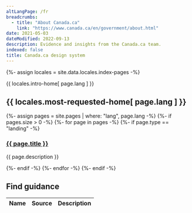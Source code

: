 ```yaml
---
altLangPage: /fr
breadcrumbs:
  - title: "About Canada.ca"
    link: "https://www.canada.ca/en/government/about.html"
date: 2021-05-03
dateModified: 2022-09-13
description: Evidence and insights from the Canada.ca team.
indexed: false
title: Canada.ca design system
---
```

{%- assign locales = site.data.locales.index-pages -%}
<p>{{ locales.intro-home[ page.lang ] }}</p>
<section class="gc-srvinfo">
  <h2 class="wb-inv">{{ locales.most-requested-home[ page.lang ] }}</h2>
  <div class="row wb-eqht gc-drmt">
{%- assign pages = site.pages | where: "lang", page.lang -%}
{%- if pages.size > 0 -%}
  {%- for page in pages -%}
    {%- if page.type == "landing" -%}
    <div class="col-lg-4 col-md-6">
      <section>
        <h3><a href="{{ page.url }}">{{ page.title }}</a></h3>
        <p>{{ page.description }}</p>
      </section>
    </div>
    {%- endif -%}
  {%- endfor -%}
{%- endif -%}
<!--
  <div class="wb-eqht row gc-drmt">
    <div class="col-lg-4 col-md-6">
      <section>
        <h3><a href="pattern-library.html">Template and design pattern library</a></h3>
        <p>User-tested templates, page layouts, design patterns, guidelines, and code samples</p>
      </section>
    </div>
    <div class="col-lg-4 col-md-6">
      <section>
        <h3><a href="https://www.canada.ca/en/treasury-board-secretariat/services/government-communications/canada-content-style-guide.html">Canada.ca Content Style guide</a></h3>
        <p>Writing principles and techniques to make content clear and accessible to all</p>
      </section>
    </div>
    <div class="col-lg-4 col-md-6">
      <section>
        <h3><a href="https://www.canada.ca/en/treasury-board-secretariat/services/government-communications/canada-content-information-architecture-specification.html">Canada.ca Content and Information Architecture Specification</a></h3>
        <p>Who has to use the Canada.ca design system, mandatory elements, how to organize content and design principles</p>
      </section>
    </div>
    <div class="col-lg-4 col-md-6">
      <section>
        <h3><a href="continuous-improvement.html">Continuous improvement of web content</a></h3>
        <p>Choosing what to improve, organizing and preparing your team, research and prototyping, designing content, monitoring and measuring success</p>
      </section>
    </div>
    <div class="col-lg-4 col-md-6">
      <section>
        <h3><a href="./blog/">Canada.ca blog</a></h3>
        <p>Evidence and insights on improving information and services on Canada.ca</p>
      </section>
    </div>
    <div class="col-lg-4 col-md-6">
      <section>
        <h3><a href="latest-changes.html">Latest changes to the Canada.ca design system</a></h3>
        <p>Latest changes to the design system, templates and patterns, style guide and other tools</p>
      </section>
    </div>
    <div class="col-lg-4 col-md-6">
      <section>
        <h3><a href="latest-changes.html">Latest changes to the Canada.ca design system</a></h3>
        <p>Latest changes to the design system, templates and patterns, style guide and other tools</p>
      </section>
    </div>-->
	</div>
	<h2>Find guidance</h2>
	<table class="wb-tables table table-striped " data-wb-tables="{ &quot;paging&quot;: true, &quot;info&quot;: true  }">
		<thead>
			<tr>
				<th>Name</th>
				<th>Source</th>
				<th>Description</th>
			</tr>
		</thead>
	</table>
</section>

